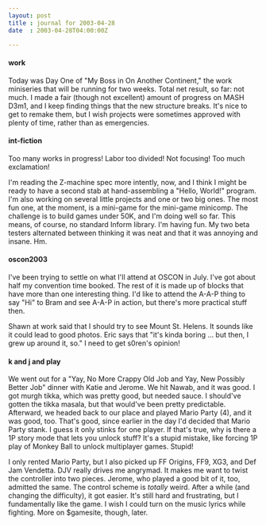 ```yaml
---
layout: post
title : journal for 2003-04-28
date  : 2003-04-28T04:00:00Z

---
```

<h4>work</h4>Today was Day One of "My Boss in On Another Continent," the work miniseries that will be running for two weeks.  Total net result, so far: not much.  I made a fair (though not excellent) amount of progress on MASH D3m1, and I keep finding things that the new structure breaks.  It's nice to get to remake them, but I wish projects were sometimes approved with plenty of time, rather than as emergencies.<h4>int-fiction</h4>Too many works in progress!  Labor too divided!  Not focusing!  Too much exclamation!

I'm reading the Z-machine spec more intently, now, and I think I might be ready to have a second stab at hand-assembling a "Hello, World!" program.  I'm also working on several little projects and one or two big ones.  The most fun one, at the moment, is a mini-game for the mini-game minicomp.  The challenge is to build games under 50K, and I'm doing well so far.  This means, of course, no standard Inform library.  I'm having fun.  My two beta testers alternated between thinking it was neat and that it was annoying and insane.  Hm.<h4>oscon2003</h4>I've been trying to settle on what I'll attend at OSCON in July.  I've got about half my convention time booked.  The rest of it is made up of blocks that have more than one interesting thing.  I'd like to attend the A-A-P thing to say "Hi" to Bram and see A-A-P in action, but there's more practical stuff then.

Shawn at work said that I should try to see Mount St. Helens.  It sounds like it could lead to good photos.  Eric says that "it's kinda boring ... but then, I grew up around it, so."  I need to get s0ren's opinion!<h4>k and j and play</h4>We went out for a "Yay, No More Crappy Old Job and Yay, New Possibly Better Job" dinner with Katie and Jerome.  We hit Nawab, and it was good.  I got murgh tikka, which was pretty good, but needed sauce.  I should've gotten the tikka masala, but that would've been pretty predictable.  Afterward, we headed back to our place and played Mario Party (4), and it was good, too.  That's good, since earlier in the day I'd decided that Mario Party stank.  I guess it only stinks for one player.  If that's true, why is there a 1P story mode that lets you unlock stuff?  It's a stupid mistake, like forcing 1P play of Monkey Ball to unlock multiplayer games.  Stupid!

I only rented Mario Party, but I also picked up FF Origins, FF9, XG3, and Def Jam Vendetta.  DJV really drives me angrymad.  It makes me want to twist the controller into two pieces.  Jerome, who played a good bit of it, too, admitted the same.  The control scheme is <em>totally</em> weird.  After a while (and changing the difficulty), it got easier.  It's still hard and frustrating, but I fundamentally like the game.  I wish I could turn on the music lyrics while fighting.  More on $gamesite, though, later.

